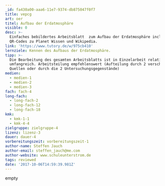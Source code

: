 ```yaml
---
_id: fa430a00-aaa6-11e7-9374-db875047f0f7
title: vepcg
art: oer
titel: Aufbau der Erdatmosphäre
visible: 0
desc: >-
  Einfaches bebildertes Arbeitsblatt  zum Aufbau der Erdatmosphäre incl.
  QR-Codes zu Planet Wissen und Wikipedia.
link: 'https://www.tutory.de/w/975cb410'
lernziele: Kennen des Aufbaus der Erdatmosphäre.
tipp: >-
  Die Bearbeitung des gesamten Arbeitsblatts ist in Einzelarbeit relativ
  umfangreich. Arbeitsteilung empfehlenswert (Aufteilung durch 2 verschiedene
  Quellen oder durch die 2 Untersuchungsgegenstände)
medien:
  - medien-1
  - medien-2
  - medien-3
fach: fach-4
long-fach:
  - long-fach-2
  - long-fach-12
  - long-fach-18
kmk:
  - kmk-1-1
  - kmk-4-4
zielgruppe: zielgruppe-4
lizenz: lizenz-3
dauer: dauer-4
vorbereitungszeit: vorbereitungszeit-1
author-name: Steffen Jauch
author-email: steffen_jauch@me.com
author-website: www.schuleunterstrom.de
tags: reviewed
date: '2017-10-06T14:59:39.981Z'
---
```

empty
